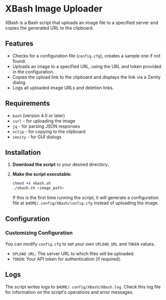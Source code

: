 # XBash Image Uploader

XBash is a Bash script that uploads an image file to a specified server and copies the generated URL to the clipboard.

## Features

- Checks for a configuration file (`config.cfg`), creates a sample one if not found.
- Uploads an image to a specified URL, using the URL and token provided in the configuration.
- Copies the upload link to the clipboard and displays the link via a Zenity dialog.
- Logs all uploaded image URLs and deletion links.

## Requirements

- `bash` (version 4.0 or later)
- `curl` - for uploading the image
- `jq` - for parsing JSON responses
- `xclip` - for copying to the clipboard
- `zenity` - for GUI dialogs

## Installation

1. **Download the script** to your desired directory.
2. **Make the script executable**:

   ```bash
   chmod +x xbash.sh
   ./xbash.sh <image_path>
   ```

   If this is the first time running the script, it will generate a configuration file at `$HOME/.config/XBash/config.cfg` instead of uploading the image.

## Configuration
### Customizing Configuration

You can modify `config.cfg` to set your own `UPLOAD_URL` and `TOKEN` values.

- `UPLOAD_URL`: The server URL to which files will be uploaded.
- `TOKEN`: Your API token for authentication (if required).

## Logs

The script writes logs to `$HOME/.config/XBash/XBash.log`. Check this log file for information on the script's operations and error messages.
